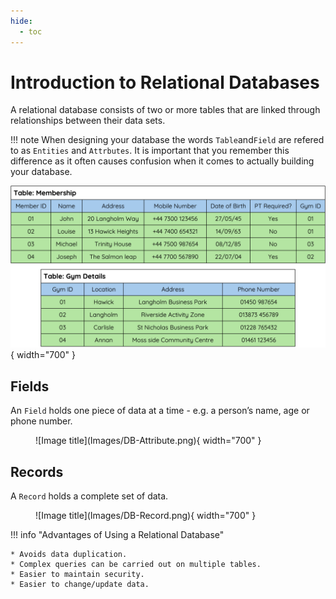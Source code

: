 ```yaml
---
hide:
  - toc
---
```


# Introduction to Relational Databases

A relational database consists of two or more tables that are linked through relationships between their data sets.

!!! note 
    When designing your database the words `Table`and`Field` are refered to as `Entities` and `Attrbutes`. It is important that you remember this difference as it often causes confusion when it comes to actually building your database.

![Image title](Images/DB-Entity.png){ width="700" }


## Fields

An `Field` holds one piece of data at a time - e.g. a person’s name, age or phone number.

<figure markdown="span">
  ![Image title](Images/DB-Attribute.png){ width="700" }
  <figcaption></figcaption>
</figure>

## Records

A `Record` holds a complete set of data.

<figure markdown="span">
  ![Image title](Images/DB-Record.png){ width="700" }
  <figcaption></figcaption>
</figure>

!!! info "Advantages of Using a Relational Database"

    * Avoids data duplication.
    * Complex queries can be carried out on multiple tables.
    * Easier to maintain security.
    * Easier to change/update data.


